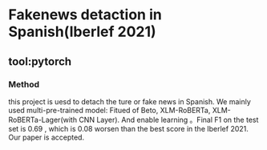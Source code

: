 # Fakenews detaction in Spanish(Iberlef 2021)
## tool:pytorch
### Method
this project is uesd to detach the ture or fake news in Spanish. We mainly used  multi-pre-trained model: Fitued of Beto, XLM-RoBERTa,   XLM-RoBERTa-Lager(with CNN Layer).
And enable learning 。Final  F1 on the test set is 0.69 , which is 0.08 worsen than the best score in the Iberlef 2021. Our paper is accepted.
